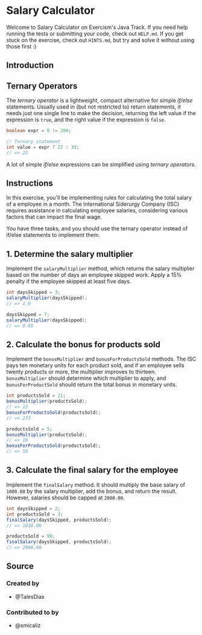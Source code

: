 # Salary Calculator

Welcome to Salary Calculator on Exercism's Java Track.
If you need help running the tests or submitting your code, check out `HELP.md`.
If you get stuck on the exercise, check out `HINTS.md`, but try and solve it without using those first :)

## Introduction

## Ternary Operators

The _ternary operator_ is a lightweight, compact alternative for simple _if/else_ statements.
Usually used in (but not restricted to) return statements, it needs just one single line to make the decision, returning the left value if the expression is `true`, and the right value if the expression is `false`.

```java
boolean expr = 0 != 200;

// Ternary statement
int value = expr ? 22 : 33;
// => 22
```

A lot of simple _if/else_ expressions can be simplified using _ternary operators_.

## Instructions

In this exercise, you'll be implementing rules for calculating the total salary of a employee in a month.
The International Siderurgy Company (ISC) requires assistance in calculating employee salaries, considering various factors that can impact the final wage.

You have three tasks, and you should use the ternary operator instead of if/else statements to implement them.

## 1. Determine the salary multiplier

Implement the `salaryMultiplier` method, which returns the salary multiplier based on the number of days an employee skipped work.
Apply a 15% penalty if the employee skipped at least five days.

```java
int daysSkipped = 3;
salaryMultiplier(daysSkipped);
// => 1.0

daysSkipped = 7;
salaryMultiplier(daysSkipped);
// => 0.85
```

## 2. Calculate the bonus for products sold

Implement the `bonusMultiplier` and `bonusForProductsSold` methods.
The ISC pays ten monetary units for each product sold, and if an employee sells twenty products or more, the multiplier improves to thirteen.
`bonusMultiplier` should determine which multiplier to apply, and `bonusForProductSold` should return the total bonus in monetary units.

```java
int productsSold = 21;
bonusMultiplier(productsSold);
// => 13
bonusForProductsSold(productsSold);
// => 273

productsSold = 5;
bonusMultiplier(productsSold);
// => 10
bonusForProductsSold(productsSold);
// => 50
```

## 3. Calculate the final salary for the employee

Implement the `finalSalary` method.
It should multiply the base salary of `1000.00` by the salary multiplier, add the bonus, and return the result.
However, salaries should be capped at `2000.00`.

```java
int daysSkipped = 2;
int productsSold = 3;
finalSalary(daysSkipped, productsSold);
// => 1030.00

productsSold = 90;
finalSalary(daysSkipped, productsSold);
// => 2000.00
```

## Source

### Created by

- @TalesDias

### Contributed to by

- @smicaliz